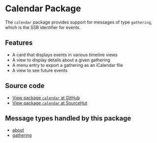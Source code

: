 # Calendar Package

The `calendar` package provides support for messages of type `gathering`, which is the SSB identifier for events.

## Features
* A card that displays events in various timeline views
* A view to display details about a given gathering
* A menu entry to export a gathering as an iCalendar file
* A view to see future events

## Source code
* [View package `calendar` at GitHub](https://github.com/soapdog/patchfox/blob/master/src/packages/calendar) 
* [View package `calendar` at SourceHut](https://git.sr.ht/~soapdog/patchfox/tree/master/item/src/packages/calendar)

## Message types handled by this package

* [about](/message_types/about)
* [gathering](/message_types/gathering)
